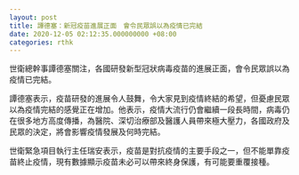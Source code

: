 ```yaml
---
layout: post
title: 譚德塞：新冠疫苗進展正面　會令民眾誤以為疫情已完結
date: 2020-12-05 02:12:35.000000000 +08:00
categories: rthk
---
```


世衛總幹事譚德塞關注，各國研發新型冠狀病毒疫苗的進展正面，會令民眾誤以為疫情已完結。

譚德塞表示，疫苗研發的進展令人鼓舞，令大家見到疫情終結的希望，但憂慮民眾以為疫情完結的感覺正在增加。他表示，疫情大流行仍會繼續一段長時間，病毒仍在很多地方高度傳播，為醫院、深切治療部及醫護人員帶來極大壓力，各國政府及民眾的決定，將會影響疫情發展及何時完結。

世衛緊急項目執行主任瑞安表示，疫苗是對抗疫情的主要手段之一，但不能單靠疫苗終止疫情，現有數據顯示疫苗未必可以帶來終身保護，有可能要重覆接種。
